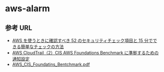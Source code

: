 # aws-alarm

## 参考 URL

- [AWS を使うときに確認すべき 52 のセキュリティチェック項目と 15 分でできる簡単なチェックの方法](https://dev.classmethod.jp/articles/aws-security-check/)
- [AWS CloudTrail（2）CIS AWS Foundations Benchmark に準拠するための通知設定](http://tech.blog.surbiton.jp/aws-cloudtrail-3-cloudwatch-alarm-sns-notification/)
- [AWS_CIS_Foundatins_Bentchmark.pdf](https://d0.awsstatic.com/whitepapers/compliance/AWS_CIS_Foundations_Benchmark.pdf)
